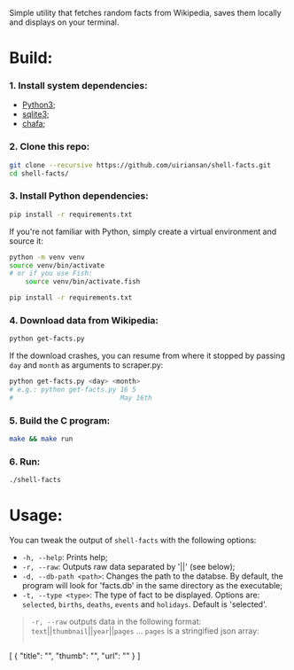 Simple utility that fetches random facts from Wikipedia, saves them locally and displays on your terminal.

# Build:

### 1. Install system dependencies:
- [Python3](https://www.python.org/);
- [sqlite3](https://sqlite.org/);
- [chafa](https://github.com/hpjansson/chafa);

### 2. Clone this repo:
```bash
git clone --recursive https://github.com/uiriansan/shell-facts.git
cd shell-facts/
```

### 3. Install Python dependencies:
```bash
pip install -r requirements.txt
```
If you're not familiar with Python, simply create a virtual environment and source it:
```bash
python -m venv venv
source venv/bin/activate
# or if you use Fish:
    source venv/bin/activate.fish

pip install -r requirements.txt
```

### 4. Download data from Wikipedia:
```bash
python get-facts.py
```
If the download crashes, you can resume from where it stopped by passing `day` and `month` as arguments to scraper.py:
```bash
python get-facts.py <day> <month>
# e.g.: python get-facts.py 16 5
#                           May 16th
```

### 5. Build the C program:
```bash
make && make run
```

### 6. Run:
```bash
./shell-facts
```


# Usage:
You can tweak the output of `shell-facts` with the following options:

- `-h, --help`:
Prints help;
- `-r, --raw`:
Outputs raw data separated by '||' (see below);
- `-d, --db-path <path>`:
Changes the path to the databse. By default, the program will look for 'facts.db' in the same directory as the executable;
- `-t, --type <type>`:
The type of fact to be displayed. Options are: `selected`, `births`, `deaths`, `events` and `holidays`. Default is 'selected'.

> `-r, --raw` outputs data in the following format:
> `text`||`thumbnail`||`year`||`pages`
> ...
> `pages` is a stringified json array:
> ```json
[
    {
        "title": "",
        "thumb": "",
        "url": ""
    }
]
```

